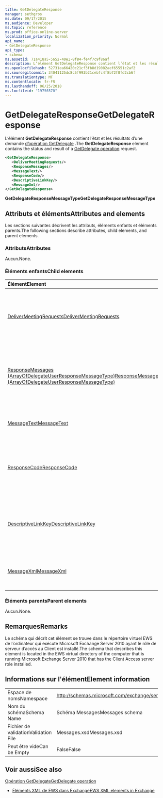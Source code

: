 ```yaml
---
title: GetDelegateResponse
manager: sethgros
ms.date: 09/17/2015
ms.audience: Developer
ms.topic: reference
ms.prod: office-online-server
localization_priority: Normal
api_name:
- GetDelegateResponse
api_type:
- schema
ms.assetid: 71a418a5-5652-40e1-8f84-fe4f7c9f86af
description: L’élément GetDelegateResponse contient l’état et les résultats d’une demande d’opération GetDelegate.
ms.openlocfilehash: 52731ea66420c21cf3fb8d19082aef65551c2af2
ms.sourcegitcommit: 34041125dc8c5f993b21cebfc4f8b72f0fd2cb6f
ms.translationtype: MT
ms.contentlocale: fr-FR
ms.lasthandoff: 06/25/2018
ms.locfileid: "19756570"
---
```

# <a name="getdelegateresponse"></a><span data-ttu-id="54f29-103">GetDelegateResponse</span><span class="sxs-lookup"><span data-stu-id="54f29-103">GetDelegateResponse</span></span>

<span data-ttu-id="54f29-104">L’élément **GetDelegateResponse** contient l’état et les résultats d’une demande [d’opération GetDelegate](getdelegate-operation.md) .</span><span class="sxs-lookup"><span data-stu-id="54f29-104">The **GetDelegateResponse** element contains the status and result of a [GetDelegate operation](getdelegate-operation.md) request.</span></span> 
  
```xml
<GetDelegateResponse>
   <DeliverMeetingRequests/>
   <ResponseMessages/>
   <MessageText/>
   <ResponseCode/>
   <DescriptiveLinkKey/>
   <MessageXml/>
</GetDelegateResponse>
```

 <span data-ttu-id="54f29-105">**GetDelegateResponseMessageType**</span><span class="sxs-lookup"><span data-stu-id="54f29-105">**GetDelegateResponseMessageType**</span></span>
## <a name="attributes-and-elements"></a><span data-ttu-id="54f29-106">Attributs et éléments</span><span class="sxs-lookup"><span data-stu-id="54f29-106">Attributes and elements</span></span>

<span data-ttu-id="54f29-107">Les sections suivantes décrivent les attributs, éléments enfants et éléments parents.</span><span class="sxs-lookup"><span data-stu-id="54f29-107">The following sections describe attributes, child elements, and parent elements.</span></span>
  
### <a name="attributes"></a><span data-ttu-id="54f29-108">Attributs</span><span class="sxs-lookup"><span data-stu-id="54f29-108">Attributes</span></span>

<span data-ttu-id="54f29-109">Aucun.</span><span class="sxs-lookup"><span data-stu-id="54f29-109">None.</span></span>
  
### <a name="child-elements"></a><span data-ttu-id="54f29-110">Éléments enfants</span><span class="sxs-lookup"><span data-stu-id="54f29-110">Child elements</span></span>

|<span data-ttu-id="54f29-111">**Élément**</span><span class="sxs-lookup"><span data-stu-id="54f29-111">**Element**</span></span>|<span data-ttu-id="54f29-112">**Description**</span><span class="sxs-lookup"><span data-stu-id="54f29-112">**Description**</span></span>|
|:-----|:-----|
|[<span data-ttu-id="54f29-113">DeliverMeetingRequests</span><span class="sxs-lookup"><span data-stu-id="54f29-113">DeliverMeetingRequests</span></span>](delivermeetingrequests.md) <br/> |<span data-ttu-id="54f29-114">Définit la gestion des demandes de réunion entre le délégué et l’entité de sécurité.</span><span class="sxs-lookup"><span data-stu-id="54f29-114">Defines how meeting requests are handled between the delegate and the principal.</span></span>  <br/> |
|[<span data-ttu-id="54f29-115">ResponseMessages (ArrayOfDelegateUserResponseMessageType)</span><span class="sxs-lookup"><span data-stu-id="54f29-115">ResponseMessages (ArrayOfDelegateUserResponseMessageType)</span></span>](responsemessages-arrayofdelegateuserresponsemessagetype.md) <br/> |<span data-ttu-id="54f29-116">Contient les messages de réponse pour une demande de gestion des Services Web Exchange délégué.</span><span class="sxs-lookup"><span data-stu-id="54f29-116">Contains the response messages for an Exchange Web Services delegate management request.</span></span>  <br/> |
|[<span data-ttu-id="54f29-117">MessageText</span><span class="sxs-lookup"><span data-stu-id="54f29-117">MessageText</span></span>](messagetext.md) <br/> |<span data-ttu-id="54f29-118">Fournit une description textuelle de l’état de la réponse.</span><span class="sxs-lookup"><span data-stu-id="54f29-118">Provides a text description of the status of the response.</span></span>  <br/> |
|[<span data-ttu-id="54f29-119">ResponseCode</span><span class="sxs-lookup"><span data-stu-id="54f29-119">ResponseCode</span></span>](responsecode.md) <br/> |<span data-ttu-id="54f29-120">Fournit un code d’erreur qui identifie l’erreur spécifique qui a rencontré la demande.</span><span class="sxs-lookup"><span data-stu-id="54f29-120">Provides an error code that identifies the specific error that the request encountered.</span></span>  <br/> |
|[<span data-ttu-id="54f29-121">DescriptiveLinkKey</span><span class="sxs-lookup"><span data-stu-id="54f29-121">DescriptiveLinkKey</span></span>](descriptivelinkkey.md) <br/> |<span data-ttu-id="54f29-122">Actuellement inutilisés et est réservé à un usage ultérieur.</span><span class="sxs-lookup"><span data-stu-id="54f29-122">Currently unused and is reserved for future use.</span></span> <span data-ttu-id="54f29-123">Il contient une valeur de 0.</span><span class="sxs-lookup"><span data-stu-id="54f29-123">It contains a value of 0.</span></span>  <br/> |
|[<span data-ttu-id="54f29-124">MessageXml</span><span class="sxs-lookup"><span data-stu-id="54f29-124">MessageXml</span></span>](messagexml.md) <br/> |<span data-ttu-id="54f29-125">Fournit des informations de réponse d’erreur.</span><span class="sxs-lookup"><span data-stu-id="54f29-125">Provides additional error response information.</span></span>  <br/> |
   
### <a name="parent-elements"></a><span data-ttu-id="54f29-126">Éléments parents</span><span class="sxs-lookup"><span data-stu-id="54f29-126">Parent elements</span></span>

<span data-ttu-id="54f29-127">Aucun.</span><span class="sxs-lookup"><span data-stu-id="54f29-127">None.</span></span>
  
## <a name="remarks"></a><span data-ttu-id="54f29-128">Remarques</span><span class="sxs-lookup"><span data-stu-id="54f29-128">Remarks</span></span>

<span data-ttu-id="54f29-129">Le schéma qui décrit cet élément se trouve dans le répertoire virtuel EWS de l’ordinateur qui exécute Microsoft Exchange Server 2010 ayant le rôle de serveur d’accès au Client est installé.</span><span class="sxs-lookup"><span data-stu-id="54f29-129">The schema that describes this element is located in the EWS virtual directory of the computer that is running Microsoft Exchange Server 2010 that has the Client Access server role installed.</span></span>
  
## <a name="element-information"></a><span data-ttu-id="54f29-130">Informations sur l'élément</span><span class="sxs-lookup"><span data-stu-id="54f29-130">Element information</span></span>

|||
|:-----|:-----|
|<span data-ttu-id="54f29-131">Espace de noms</span><span class="sxs-lookup"><span data-stu-id="54f29-131">Namespace</span></span>  <br/> |http://schemas.microsoft.com/exchange/services/2006/messages  <br/> |
|<span data-ttu-id="54f29-132">Nom du schéma</span><span class="sxs-lookup"><span data-stu-id="54f29-132">Schema Name</span></span>  <br/> |<span data-ttu-id="54f29-133">Schéma Messages</span><span class="sxs-lookup"><span data-stu-id="54f29-133">Messages schema</span></span>  <br/> |
|<span data-ttu-id="54f29-134">Fichier de validation</span><span class="sxs-lookup"><span data-stu-id="54f29-134">Validation File</span></span>  <br/> |<span data-ttu-id="54f29-135">Messages.xsd</span><span class="sxs-lookup"><span data-stu-id="54f29-135">Messages.xsd</span></span>  <br/> |
|<span data-ttu-id="54f29-136">Peut être vide</span><span class="sxs-lookup"><span data-stu-id="54f29-136">Can be Empty</span></span>  <br/> |<span data-ttu-id="54f29-137">False</span><span class="sxs-lookup"><span data-stu-id="54f29-137">False</span></span>  <br/> |
   
## <a name="see-also"></a><span data-ttu-id="54f29-138">Voir aussi</span><span class="sxs-lookup"><span data-stu-id="54f29-138">See also</span></span>



[<span data-ttu-id="54f29-139">Opération GetDelegate</span><span class="sxs-lookup"><span data-stu-id="54f29-139">GetDelegate operation</span></span>](getdelegate-operation.md)


- [<span data-ttu-id="54f29-140">Éléments XML de EWS dans Exchange</span><span class="sxs-lookup"><span data-stu-id="54f29-140">EWS XML elements in Exchange</span></span>](ews-xml-elements-in-exchange.md)

